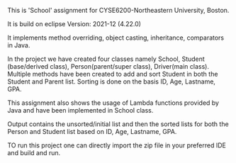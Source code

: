 This is 'School' assignment for CYSE6200-Northeastern University, Boston.

It is build on eclipse Version: 2021-12 (4.22.0)

It implements method overriding, object casting, inheritance, comparators in Java.

In the project we have created four classes namely School, Student (base/derived class), Person(parent/super class), Driver(main class). 
Multiple methods have been created to add and sort Student in both the Student and Parent list.
Sorting is done on the basis ID, Age, Lastname, GPA.
 
This assignment also shows the usage of Lambda functions provided by Java and have 
been implemented in School class. 

Output contains the unsorted/initial list and then the sorted lists for both the Person and Student list based on ID, Age, Lastname, GPA. 

TO run this project one can directly import the zip file in your preferred IDE and build and run.

